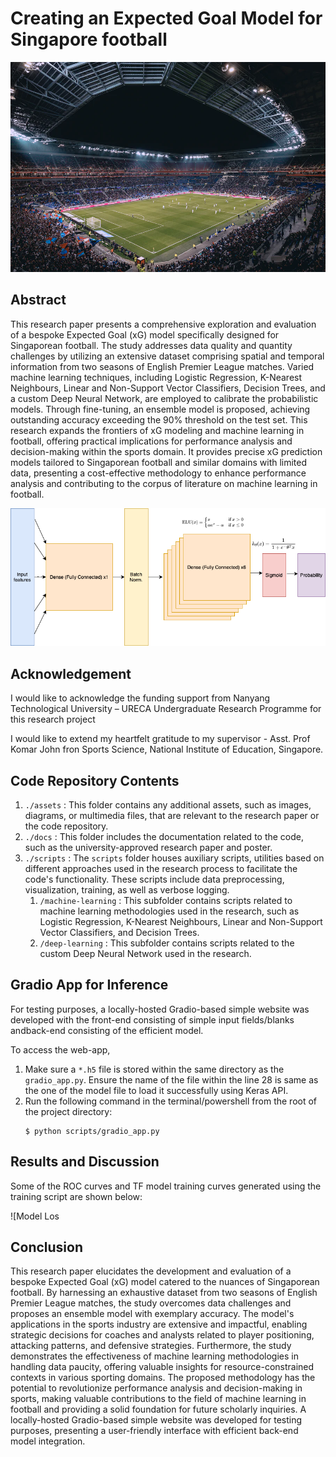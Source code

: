 # Creating an Expected Goal Model for Singapore football

![1690789152198](image/README/1690789152198.png)

## Abstract

This research paper presents a comprehensive exploration and evaluation of a bespoke Expected Goal (xG) model specifically designed for Singaporean football. The study addresses data quality and quantity challenges by utilizing an extensive dataset comprising spatial and temporal information from two seasons of English Premier League matches. Varied machine learning techniques, including Logistic Regression, K-Nearest Neighbours, Linear and Non-Support Vector Classifiers, Decision Trees, and a custom Deep Neural Network, are employed to calibrate the probabilistic models. Through fine-tuning, an ensemble model is proposed, achieving outstanding accuracy exceeding the 90% threshold on the test set. This research expands the frontiers of xG modeling and machine learning in football, offering practical implications for performance analysis and decision-making within the sports domain. It provides precise xG prediction models tailored to Singaporean football and similar domains with limited data, presenting a cost-effective methodology to enhance performance analysis and contributing to the corpus of literature on machine learning in football.

[![1690789137021](image/README/1690789137021.png)]()

## Acknowledgement

I would like to acknowledge the funding support from Nanyang Technological University – URECA Undergraduate Research Programme for this research project

I would like to extend my heartfelt gratitude to my supervisor - Asst. Prof Komar John fron Sports Science, National Institute of Education, Singapore.

## Code Repository Contents

1. `./assets` : This folder contains any additional assets, such as images, diagrams, or multimedia files, that are relevant to the research paper or the code repository.
2. `./docs` : This folder includes the documentation related to the code, such as the university-approved research paper and poster.
3. `./scripts` : The `scripts` folder houses auxiliary scripts, utilities based on different approaches used in the research process to facilitate the code's functionality. These scripts include data preprocessing, visualization, training, as well as verbose logging.
   1. `/machine-learning` : This subfolder contains scripts related to machine learning methodologies used in the research, such as Logistic Regression, K-Nearest Neighbours, Linear and Non-Support Vector Classifiers, and Decision Trees.
   2. `/deep-learning` : This subfolder contains scripts related to the custom Deep Neural Network used in the research.

## Gradio App for Inference

For testing purposes, a locally-hosted Gradio-based simple website was developed with the front-end consisting of simple input fields/blanks andback-end consisting of the efficient model.

To access the web-app, 

1. Make sure a `*.h5` file is stored within the same directory as the `gradio_app.py`. Ensure the name of the file within the line 28 is same as the one of the model file to load it successfully using Keras API.
2. Run the following command in the terminal/powershell from the root of the project directory:
   ```console
   $ python scripts/gradio_app.py
   ```

## Results and Discussion

Some of the ROC curves and TF model training curves generated using the training script are shown below:

![Model Los

## Conclusion

This research paper elucidates the development and evaluation of a bespoke Expected Goal (xG) model catered to the nuances of Singaporean football. By harnessing an exhaustive dataset from two seasons of English Premier League matches, the study overcomes data challenges and proposes an ensemble model with exemplary accuracy. The model's applications in the sports industry are extensive and impactful, enabling strategic decisions for coaches and analysts related to player positioning, attacking patterns, and defensive strategies. Furthermore, the study demonstrates the effectiveness of machine learning methodologies in handling data paucity, offering valuable insights for resource-constrained contexts in various sporting domains. The proposed methodology has the potential to revolutionize performance analysis and decision-making in sports, making valuable contributions to the field of machine learning in football and providing a solid foundation for future scholarly inquiries. A locally-hosted Gradio-based simple website was developed for testing purposes, presenting a user-friendly interface with efficient back-end model integration.
